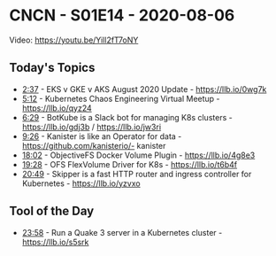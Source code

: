 # CNCN - S01E14 - 2020-08-06

Video: https://youtu.be/Yill2fT7oNY

## Today's Topics

- [2:37](https://www.youtube.com/watch?v=Yill2fT7oNY&t=157) - EKS v GKE v AKS August 2020 Update - https://llb.io/0wg7k
- [5:12](https://www.youtube.com/watch?v=Yill2fT7oNY&t=312) - Kubernetes Chaos Engineering Virtual Meetup - https://llb.io/qyz24
- [6:29](https://www.youtube.com/watch?v=Yill2fT7oNY&t=389) - BotKube is a Slack bot for managing K8s clusters - https://llb.io/gdj3b / https://llb.io/jw3ri
- [9:26](https://www.youtube.com/watch?v=Yill2fT7oNY&t=566) - Kanister is like an Operator for data - https://github.com/kanisterio/- kanister
- [18:02](https://www.youtube.com/watch?v=Yill2fT7oNY&t=1082) - ObjectiveFS Docker Volume Plugin - https://llb.io/4g8e3
- [19:28](https://www.youtube.com/watch?v=Yill2fT7oNY&t=1168) - OFS FlexVolume Driver for K8s - https://llb.io/t6b4f
- [20:49](https://www.youtube.com/watch?v=Yill2fT7oNY&t=1249) - Skipper is a fast HTTP router and ingress controller for Kubernetes - https://llb.io/yzvxo

## Tool of the Day

- [23:58](https://www.youtube.com/watch?v=Yill2fT7oNY&t=1438) - Run a Quake 3 server in a Kubernetes cluster - https://llb.io/s5srk
